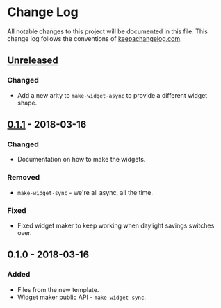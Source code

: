 # Change Log
All notable changes to this project will be documented in this file. This change log follows the conventions of [keepachangelog.com](http://keepachangelog.com/).

## [Unreleased]
### Changed
- Add a new arity to `make-widget-async` to provide a different widget shape.

## [0.1.1] - 2018-03-16
### Changed
- Documentation on how to make the widgets.

### Removed
- `make-widget-sync` - we're all async, all the time.

### Fixed
- Fixed widget maker to keep working when daylight savings switches over.

## 0.1.0 - 2018-03-16
### Added
- Files from the new template.
- Widget maker public API - `make-widget-sync`.

[Unreleased]: https://github.com/your-name/clojure-senior/compare/0.1.1...HEAD
[0.1.1]: https://github.com/your-name/clojure-senior/compare/0.1.0...0.1.1
